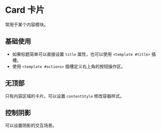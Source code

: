 <script setup>
import cardBase from "./examples/card/card-base.vue"
import cardNoHeader from "./examples/card/card-no-header.vue"
import cardBoxShadow from "./examples/card/card-box-shadow.vue"
</script>

# Card 卡片

常用于某个内容模块。

## 基础使用

+ 如果标题简单可以直接设置 ```title``` 属性，也可以使用 ```<template #title>``` 插槽。
+ 使用 ```<template #actions>``` 插槽定义右上角的按钮操作区。

<cardBase />

## 无顶部

只有内容区域的卡片。可以设置 ```contentStyle``` 修改容器样式。

<cardNoHeader />


## 控制阴影

可以设置阴影的交互场景。

<cardBoxShadow />

